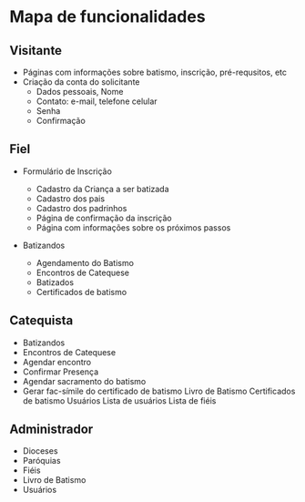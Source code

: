 # Mapa de funcionalidades

## Visitante

- Páginas com informações sobre batismo, inscrição, pré-requsitos, etc
- Criação da conta do solicitante
  - Dados pessoais, Nome
  - Contato: e-mail, telefone celular
  - Senha
  - Confirmação

## Fiel

- Formulário de Inscrição
  - Cadastro da Criança a ser batizada
  - Cadastro dos pais
  - Cadastro dos padrinhos
  - Página de confirmação da inscrição
  - Página com informações sobre os próximos passos

- Batizandos
  - Agendamento do Batismo
  - Encontros de Catequese
  - Batizados
  - Certificados de batismo

## Catequista

- Batizandos
- Encontros de Catequese
- Agendar encontro
- Confirmar Presença
- Agendar sacramento do batismo
- Gerar fac-símile do certificado de batismo
 Livro de Batismo
  Certificados de batismo
 Usuários
  Lista de usuários
  Lista de fiéis

## Administrador

- Dioceses
- Paróquias
- Fiéis
- Livro de Batismo
- Usuários
